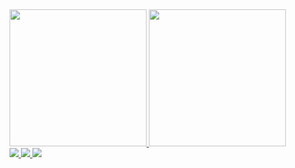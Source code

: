 <div>
  <a href="https://github.com/jharede22"/>
    <img height=240cm src="https://github-readme-stats.vercel.app/api?username=jharede22&theme=midnight-purple&show_icons=true"/>
    <img height=240cm src="https://github-readme-stats.vercel.app/api/top-langs/?username=jharede22&theme=midnight-purple&show_icons=true"/>
</div>
                                                                                                                                      
<div>
  <a href="https://discord.com/users/209356876972818433/" target="_blank"/>                                                                                                         <img src="https://img.shields.io/badge/Discord-7289DA?style=for-the-badge&logo=discord&logoColor=white"/>
  <a href="https://www.linkedin.com/in/jharede-emmanuel-tahara-gon%C3%A7alves-95a0611ab/" target="_blank"/>
    <img src="https://img.shields.io/badge/LinkedIn-0077B5?style=for-the-badge&logo=linkedin&logoColor=white"/>
  <a href="mailto:jharedetaharaa@gmail.com" target="_blank"/>
    <img src="https://img.shields.io/badge/Gmail-D14836?style=for-the-badge&logo=gmail&logoColor=white"/>        
</div>
